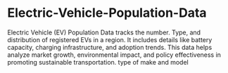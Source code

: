 # Electric-Vehicle-Population-Data
Electric Vehicle (EV) Population Data tracks the number.
Type, and distribution of registered EVs in a region.
It includes details like battery capacity, charging infrastructure, and adoption trends. 
This data helps analyze market growth, environmental impact, and policy effectiveness in promoting sustainable transportation.
type of make and model
